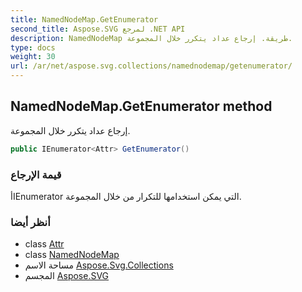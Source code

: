 ```yaml
---
title: NamedNodeMap.GetEnumerator
second_title: Aspose.SVG لمرجع .NET API
description: NamedNodeMap طريقة. إرجاع عداد يتكرر خلال المجموعة.
type: docs
weight: 30
url: /ar/net/aspose.svg.collections/namednodemap/getenumerator/
---
```

## NamedNodeMap.GetEnumerator method

إرجاع عداد يتكرر خلال المجموعة.

```csharp
public IEnumerator<Attr> GetEnumerator()
```

### قيمة الإرجاع

أIEnumerator التي يمكن استخدامها للتكرار من خلال المجموعة.

### أنظر أيضا

* class [Attr](../../../aspose.svg.dom/attr/)
* class [NamedNodeMap](../)
* مساحة الاسم [Aspose.Svg.Collections](../../namednodemap/)
* المجسم [Aspose.SVG](../../../)



